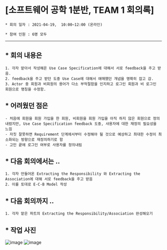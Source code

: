 

# [소프트웨어 공학 1분반,  TEAM 1 회의록]

```
* 회의 일자 : 2021-04-19,  10:00~12:00 (온라인)

* 참여 인원 : 6명 모두
```
---

## * 회의 내용은 

```
1. 각자 맡아서 작성해온 Use Case Specification에 대해서 서로 feedback을 주고 받음. 
2. feedback을 주고 받던 도중 Use Case에 대해서 애매했던 개념을 명확히 잡고 감.
3. Actor 중 회원과 비회원의 용어가 다소 부적절함을 인지하고 로그인 회원과 비 로그인 회원으로 명칭을 수정함.

```

## * 어려웠던 점은

```
- 처음에 회원을 회원 가입을 한 회원, 비회원을 회원 가입을 아직 하지 않은 회원으로 정의내렸지만, Use Case Specification feedback 도중, 샤용자에 대한 재정의 필요성을 느낌
- 자칫 잘못하면 Requirement 단계에서부터 수정해야 될 것으로 예상하고 최대한 수정이 최소화되는 방향으로 재정의하기로 함
- 고민 끝에 로그인 여부로 사용자를 정의내림
```


## * 다음 회의에서는 ..
```
1. 각자 만들어온 Extracting the Responsibility 와 Extracting the Association에 대해 서로 feedback을 주고 받음
2. 이를 토대로 E-C-B Model 작성
```



## * 다음 회의까지 ..



```
1. 각자 맡은 파트의 Extracting the Responsibility/Association 완성해오기
```


## * 작업 사진 

![image](https://user-images.githubusercontent.com/81031522/115269170-00689980-a176-11eb-98a1-8c2ebb6819ad.png)
![image](https://user-images.githubusercontent.com/81031522/115269473-4faeca00-a176-11eb-8137-329b60f26e5d.png)


